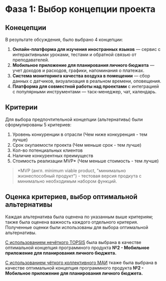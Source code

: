 # Фаза 1: Выбор концепции проекта

## Конецепции
В результате обсуждения, было выбрано 4 концепции:

1. **Онлайн-платформа для изучения иностранных языков** — сервис с интерактивными уроками, тестами и обратной связью от преподавателей.
2. **Мобильное приложение для планирования личного бюджета** — учет доходов и расходов, графики, напоминания о платежах.
3. **Система мониторинга качества воздуха в помещении** — сбор данных с датчиков, визуализация в реальном времени, оповещения.
4. **Платформа для совместной работы над проектами** с интеграцией с популярными инструментами — таск-менеджер, чат, календарь.

## Критерии
Для выбора предпочтительной концепции (альтернативы) были сформулированы 5 критериев:
1. Уровень конкуренции в отрасли (Чем ниже конкуренция - тем лучше)
2. Срок окупаемости проекта (Чем меньше срок - тем лучше)
3. Кол-во потенциальных клиентов
4. Наличие конкурентных преимуществ
5. Стоимость реализации MVP* (Чем меньше стоимость - тем лучше)

> *MVP (англ. minimum viable product, "минимально жизнеспособный продукт") - тестовая версия продкута с минимально необходимым набором функций.

## Оценка критериев, выбор оптимальной альтернативы
Каждая альтернатива была оценена по указанным выше критериям; также была оценена важность каждого отдельного критерия. Полученные оценки были использованы для выбора оптимальной альтернативы.

[С использованием нечёткого TOPSIS](./TOPSIS.xlsx) была выбрана в качестве оптимальной концепция программного продукта **№2 - Мобильное приложение для планирования личного бюджета.**

[С использованием чёткого коллективного МАИ](./МАИ.xlsx) ткаже была выбрана в качестве оптимальной концепция программного продукта **№2 - Мобильное приложение для планирования личного бюджета.**
